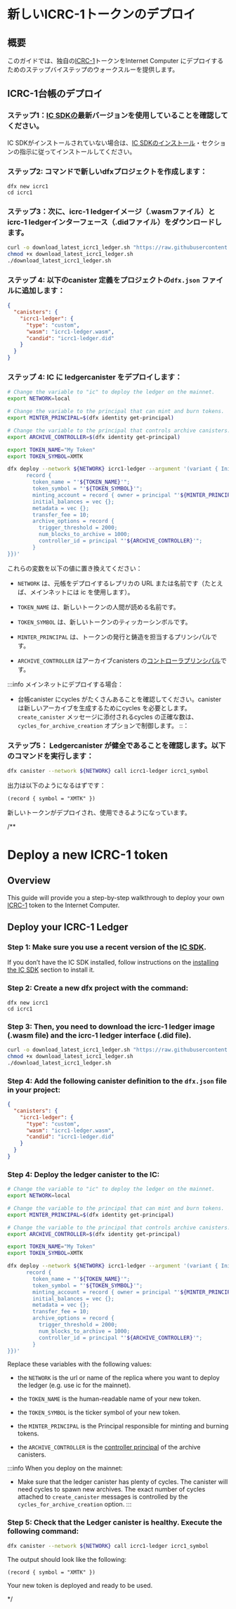 # 新しいICRC-1トークンのデプロイ

## 概要

このガイドでは、独自の[ICRC-1](https://github.com/dfinity/ICRC-1/blob/main/standards/ICRC-1/README.md)トークンをInternet Computer にデプロイするためのステップバイステップのウォークスルーを提供します。

## ICRC-1台帳のデプロイ

### ステップ1：[IC SDKの](/developer-docs/setup/install/index.mdx)最新バージョンを使用していることを確認してください。

IC SDKがインストールされていない場合は、[IC SDKのインストール](/developer-docs/setup/install/index.mdx)・セクションの指示に従ってインストールしてください。

### ステップ2: コマンドで新しいdfxプロジェクトを作成します：

    dfx new icrc1
    cd icrc1

### ステップ3：次に、icrc-1 ledgerイメージ（.wasmファイル）とicrc-1 ledgerインターフェース（.didファイル）をダウンロードします。

``` sh
curl -o download_latest_icrc1_ledger.sh "https://raw.githubusercontent.com/dfinity/ic/master/rs/rosetta-api/scripts/download_latest_icrc1_ledger.sh"
chmod +x download_latest_icrc1_ledger.sh
./download_latest_icrc1_ledger.sh
```

### ステップ 4: 以下のcanister 定義をプロジェクトの`dfx.json` ファイルに追加します：

``` json
{
  "canisters": {
    "icrc1-ledger": {
      "type": "custom",
      "wasm": "icrc1-ledger.wasm",
      "candid": "icrc1-ledger.did"
    }
  }
}
```

### ステップ 4: IC に ledgercanister をデプロイします：

``` bash
# Change the variable to "ic" to deploy the ledger on the mainnet.
export NETWORK=local

# Change the variable to the principal that can mint and burn tokens.
export MINTER_PRINCIPAL=$(dfx identity get-principal)

# Change the variable to the principal that controls archive canisters.
export ARCHIVE_CONTROLLER=$(dfx identity get-principal)

export TOKEN_NAME="My Token"
export TOKEN_SYMBOL=XMTK

dfx deploy --network ${NETWORK} icrc1-ledger --argument '(variant { Init = 
      record {
        token_name = "'${TOKEN_NAME}'";
        token_symbol = "'${TOKEN_SYMBOL}'";
        minting_account = record { owner = principal "'${MINTER_PRINCIPAL}'";};
        initial_balances = vec {};
        metadata = vec {};
        transfer_fee = 10;
        archive_options = record {
          trigger_threshold = 2000;
          num_blocks_to_archive = 1000;
          controller_id = principal "'${ARCHIVE_CONTROLLER}'";
        }
}})'
```

これらの変数を以下の値に置き換えてください：

- `NETWORK` は、元帳をデプロイするレプリカの URL または名前です（たとえば、メインネットには ic を使用します）。

- `TOKEN_NAME` は、新しいトークンの人間が読める名前です。

- `TOKEN_SYMBOL` は、新しいトークンのティッカーシンボルです。

- `MINTER_PRINCIPAL` は、トークンの発行と鋳造を担当するプリンシパルです。

- `ARCHIVE_CONTROLLER` はアーカイブcanisters の[コントローラプリンシパル](../../setup/cycles/cycles-wallet.md#controller-and-custodian-roles)です。

:::info
メインネットにデプロイする場合：

- 台帳canister にcycles がたくさんあることを確認してください。canister は新しいアーカイブを生成するためにcycles を必要とします。`create_canister` メッセージに添付されるcycles の正確な数は、`cycles_for_archive_creation` オプションで制御します。
  ::：

### ステップ5： Ledgercanister が健全であることを確認します。以下のコマンドを実行します：

``` sh
dfx canister --network ${NETWORK} call icrc1-ledger icrc1_symbol
```

出力は以下のようになるはずです：

    (record { symbol = "XMTK" })

新しいトークンがデプロイされ、使用できるようになっています。

/**
# Deploy a new ICRC-1 token

## Overview

This guide will provide you a step-by-step walkthrough to deploy your own [ICRC-1](https://github.com/dfinity/ICRC-1/blob/main/standards/ICRC-1/README.md) token to the Internet Computer.

## Deploy your ICRC-1 Ledger

### Step 1:  Make sure you use a recent version of the [IC SDK](/developer-docs/setup/install/index.mdx). 
If you don’t have the IC SDK installed, follow instructions on the [installing the IC SDK](/developer-docs/setup/install/index.mdx) section to install it.

### Step 2: Create a new dfx project with the command:

```
dfx new icrc1
cd icrc1
```

### Step 3:  Then, you need to download the icrc-1 ledger image (.wasm file) and the icrc-1 ledger interface (.did file). 

``` sh
curl -o download_latest_icrc1_ledger.sh "https://raw.githubusercontent.com/dfinity/ic/master/rs/rosetta-api/scripts/download_latest_icrc1_ledger.sh"
chmod +x download_latest_icrc1_ledger.sh
./download_latest_icrc1_ledger.sh
```

### Step 4:  Add the following canister definition to the `dfx.json` file in your project:

``` json
{
  "canisters": {
    "icrc1-ledger": {
      "type": "custom",
      "wasm": "icrc1-ledger.wasm",
      "candid": "icrc1-ledger.did"
    }
  }
}
```

### Step 4:  Deploy the ledger canister to the IC:

``` bash
# Change the variable to "ic" to deploy the ledger on the mainnet.
export NETWORK=local

# Change the variable to the principal that can mint and burn tokens.
export MINTER_PRINCIPAL=$(dfx identity get-principal)

# Change the variable to the principal that controls archive canisters.
export ARCHIVE_CONTROLLER=$(dfx identity get-principal)

export TOKEN_NAME="My Token"
export TOKEN_SYMBOL=XMTK

dfx deploy --network ${NETWORK} icrc1-ledger --argument '(variant { Init = 
      record {
        token_name = "'${TOKEN_NAME}'";
        token_symbol = "'${TOKEN_SYMBOL}'";
        minting_account = record { owner = principal "'${MINTER_PRINCIPAL}'";};
        initial_balances = vec {};
        metadata = vec {};
        transfer_fee = 10;
        archive_options = record {
          trigger_threshold = 2000;
          num_blocks_to_archive = 1000;
          controller_id = principal "'${ARCHIVE_CONTROLLER}'";
        }
}})'
```

Replace these variables with the following values:

-   the `NETWORK` is the url or name of the replica where you want to deploy the ledger (e.g. use ic for the mainnet).

-   the `TOKEN_NAME` is the human-readable name of your new token.

-   the `TOKEN_SYMBOL` is the ticker symbol of your new token.

-   the `MINTER_PRINCIPAL` is the Principal responsible for minting and burning tokens.

-   the `ARCHIVE_CONTROLLER` is the [controller principal](../../setup/cycles/cycles-wallet.md#controller-and-custodian-roles) of the archive canisters.

:::info
When you deploy on the mainnet:

-   Make sure that the ledger canister has plenty of cycles. The canister will need cycles to spawn new archives. The exact number of cycles attached to `create_canister` messages is controlled by the `cycles_for_archive_creation` option.
:::

### Step 5:  Check that the Ledger canister is healthy. Execute the following command:

``` sh
dfx canister --network ${NETWORK} call icrc1-ledger icrc1_symbol
```

The output should look like the following:

    (record { symbol = "XMTK" })

Your new token is deployed and ready to be used.

*/